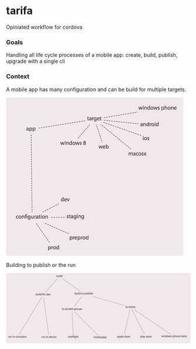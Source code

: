 tarifa
======

Opiniated workflow for cordova

### Goals

Handling all life cycle processes of a mobile app: create, build, publish, upgrade with a single cli

### Context

A mobile app has many configuration and can be build for multiple targets.

![app](assets/images/app.png)

Building to publish or the run

![build](assets/images/build.png)
